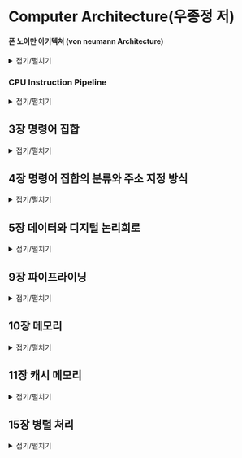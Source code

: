 Computer Architecture(우종정 저)
==========

#### 폰 노이만 아키텍쳐 (von neumann Architecture)
<details>
  <summary>접기/펼치기</summary>

ENIAC 개발 프로젝트의 고문 존 폰 노이만John von Neumann이 제안한 `프로그램 내장식 컴퓨터 stored program computer` 입니다. 컴퓨터 내부에 프로그램과 데이터를 저장하여 컴퓨터가 필요한 내용을 순서에 따라 인출하고 해독하도록 구성하였습니다.

<img src="https://upload.wikimedia.org/wikipedia/commons/thumb/e/e5/Von_Neumann_Architecture.svg/1920px-Von_Neumann_Architecture.svg.png" height = "300" width = "600">

[위키](https://ko.wikipedia.org/wiki/%ED%8F%B0_%EB%85%B8%EC%9D%B4%EB%A7%8C_%EA%B5%AC%EC%A1%B0)

</details>

### CPU Instruction Pipeline

<details>
  <summary>접기/펼치기</summary>
 
![](https://www.cybercomputing.co.uk/Languages/LANGgraphics/diagrams/pipelineGraphical.png)
![](https://qph.fs.quoracdn.net/main-qimg-e4fade0a0e249ed852f75c8ec5ce6d5e.webp)

- cpu instruction pipeline 이란 cpu 내에서 다수의 명령을 병행처리하기 위한 기술입니다. 입력으로 넘어오는 명령을 다수의 연속된 단계로 분리하여 cpu 의 모든 부분을 쉴 새 없이 활용할 수 있게 합니다.

- IF = Instruction Fetch
- ID = Instruction Decode
- EX = Execute
- MEM = Memory access
- WB = Register write back

- RISC 와 큰 연관이 있습니다. RISC 는 CISC의 비해 명령어 갯수가 적고 간결화되었으며, 명령어의 크기(피연산자 개수) 등이 가변적이 아니라 고정되었습니다. 이런 특징은 CISC 가 가지는 복잡한 명령어 형식에 비해서 파이프라인을 구현하기에 더 효율적입니다.
  - RISC 구조가 가지는 load store 아키텍쳐는 RISC의 명령어를 메모리 접근 동작과 ALU 동작으로 구분하며 연산을 수행할 때, 메인 메모리의 값을 레지스터로 가져와(load) 연산을 수행하고 다시 메모리에 저장(store)하는 방식을 활용합니다.

#### Reference
- [wikipedia : Instruction_pipelining](https://en.wikipedia.org/wiki/Instruction_pipelining)

</details>

## 3장 명령어 집합

<details>
  <summary>접기/펼치기</summary>
  
- 명령어는 CPU가 사용하는 언어이고, `명령어 집합 Instruction Set`은 특정 CPU를 위해 정의된 명령어 모음을 의미합니다. `명령어 집합 구조 Instruction Set Architecture`는 작성된 프로그램과 그 프로그램을 수행할 컴퓨터 하드웨어 사이의 인터페이스에 대한 정의 혹은 명세라고 볼 수 있습니다. 명령어 집합 구조는
  - 컴퓨터 하드웨어가 어떤 연산을 수행할 수 있고, 각 연산에 어떤 데이터가 필요한지를 명시합니다.
  - 사용할 수 있는 데이터의 표현 방식, 즉 `데이터 형식data type`을 명시합니다.
  - 데이터의 위치에 대한 정보를 알려주는 `주소 지정 방식addressing mode`을 명시합니다.

- 일반적으로 연산은 전송/처리/제어/입출력 연산으로 구분됩니다.
  - 전송 연산 : CPU 내의 레지스터와 메모리 사이에 데이터를 교환하는 적재 및 저장 연산입니다. `LDA`, `STA` 명령어가 이에 해당됩니다.
  - 처리 연산 : `산술 논리 장치 arithmetic logic unit(ALU)` 를 사용하여 데이터를 조작하는 연산입니다. 연산의 종류에 따라 일항/이항/삼항 연산자로 구분되며 `ADD`, `SUB`와 같은 명령어가 있습니다.
  - 제어 연산 : CPU의 제어장치가 프로그램의 실행 순서를 제어하는 연산입니다. 반복문/조건문/프로시저 등에서 명령을 비순차적으로 실행할 때 `무조건 분기 unconditional branch`, `조건 분기 conditional branch`, `프로시저 호출/복귀 cal proc/ret`, `인터럽트 interrupt` 을 활용하는 것을 예로 들 수 있습니다. `HLT`, `RET` 등의 명령어가 있습니다.
  - 입출력 연산 : CPU 내의 레지스터와 외부 장치 사이의 데이터 이동을 수행하는 연산입니다. 데이터를 전송하므로 전송 연산에 포함되기도 합니다.
  
- 대부분의 명령어는 3개의 피연산자 주소를 가지기 때문에 `3-주소 명령어`라고 합니다. `누산기 Accumulator(ACC)`를 사용하는 경우, 피연산자로 누산기를 명시할 필요가 없어서 근원지 피연산자 중의 하나만 명시하므로 `1-주소 명령어`가 됩니다. `스택stack`을 사용하는 명령어는 피연산자의 대한 위치를 명시할 필요가 없기 때문에 `0-주소 명령어`가 됩니다.
  - CPU 내부에 소규모 기억장치(누산기)를 포함한다면 폰노이만 병목에 발생하는 트래픽을 크게 감소시킬 수 있습니다. 반복적으로 사용되는 데이터를 위한 메모리 접근을 줄여주고, 명령어의 길이가 축소되어 명령어 인출을 위한 트래픽이 감소되기 때문입니다.

- CPU의 기본 구성은 다음과 같습니다.
  - 제어장치는 명령어를 해석하고 실행합니다. `프로그램 계수기 PC` 와 `명령어 레지스터 IR`가 여기 포함됩니다.
  - `산술 논리 장치 arithmetic logic unit(ALU)` 는 범용 연산을 수행합니다. `누산기 ACC`가 여기 포함됩니다. 
  - `프로그램 계수기 Program counter(PC)`는 다음에 실행할 명령어의 주소를 보관하는 레지스터입니다. 명령어를 인출한 후에 명령어 길이만큼 값을 장가시켜 다음 명령어를 가리킵니다. 조건/무조건 분기 명령어를 통해 프로그램의 흐름을 변경할 수 있습니다.
  - `명령어 레지스터 instruction register(IR)` 는 가장 최근에 인출한 명령어를 보관하는 레지스터입니다.
  - `누산기 Accumulator(ACC)` 는 데이터를 일시적으로 보관하는 레지스터입니다.
  - `메모리 주소 레지스터memory address register(MAR)` 은 CPU가 메모리에 접근하기 위해 참조하려는 데이터의 주소를 버퍼를 말합니다.
  - `메모리 버퍼 레지스터memory buffer register(MBR)` 은 프로세서가 메모리로부터 읽거나 메모리에 저장할 데이터 자체를 보관하기 위한 버퍼를 말합니다. `메모리 데이터 레지스터memory data register(MDR)` 이라고도 합니다.
  - cpu가 메모리의 데이터를 읽는 것을 `적재load`, 메모리에 데이터를 기록하는 것을 `저장store` 라고 합니다. cpu가 데이터를 적재하거나 저장할 때는 MAR 과 MBR을 사용합니다.

- `프로시저procedure` 는 프로그래밍 언어 또는 사용 방법에 따라 `서브루틴subroutine`, `함수function`, `메소드method`, `서브프로그램subprogram` 으로 불리기도 합니다. 프로시저는 특정 작업을 하나의 패키지처럼 수행하기 위한 일련의 명령어를 의미하며, 이때 명령어를 모듈화하여 사용합니다. 특정 작업이 필요한 곳이라면 어디에서든지 몇 번이라도 호출할 수 있습니다.
  - 프로그램의 중복된 코드를 줄이며, `코드 재사용률code reuse`을 높입니다.
  - 프로그램 구현의 상세 내역을 숨겨줍니다. 이를 통해 구현 내역을 추상화 시킬 수 있습니다.
  - 명령어 그룹을 프로시저의 이름으로 나타내기 때문에 프로그램의 의미를 쉽게 파악할 수 있습니다.
  - 프로시저를 호출할 때 `cal proc (proc : 프로시저 이름)` 과 같은 명령어를 사용하며 이때 `스택의 최상위Top of stack(TOS)`에 `복귀 주소 return address`를 저장합니다. 그 후 프로시저의 명령어를 전부 수행하면 `ret` 명령어를 통해 프로시저를 호출한 프로그램으로 복귀시킵니다.

</details>

## 4장 명령어 집합의 분류와 주소 지정 방식

<details>
  <summary>접기/펼치기</summary>
  
- 명령어 내부에 명시적으로 나타난 피연산자의 수에 따라 0-주소 명령어, 1-주소 명령어, 2-주소 명령어 등으로 분류합니다.
  - 0-주소 명령어는 스택 컴퓨터에서 사용됩니다. 연산자를 스택에 올려, 스택의 윗 부분의 값들을 피연산자로 활용합니다.
  - 1-주소 명령어는 누산기 컴퓨터에서 사용됩니다. 누산기의 값을 피연산자로 활용합니다.
  - 2-주소/ 3-주소 명령어는 범용 레지스터 컴퓨터에서 사용됩니다. 다수의 레지스터를 활용해 연산합니다.

- 범용 레지스터 컴퓨터 중에서 적재 명령어와 저장 명령어만 메모리에 접근할 수 있도록 제한하는 컴퓨터를 적재/저장 명령어 컴퓨터라고 합니다.
- 범용 레지스터 컴퓨터는 메모리 주소에 비해 짧은 레지스터 주소를 사용하므로 명령어의 길이가 축소되고, 또한 사용 빈도가 높은 데이터가 레지스터에 있기 때문에 메모리 트래픽이 줄어드는 효과가 큽니다.

- `워드word` 는 명령어와 데이터를 포함할 수 있는 메모리 구성 요소 중 하나이며 cpu에서 사용되는 고정 크기의 데이터 단위입니다.
- 주소 지정 단위는 아키텍처에 의해 직접 명시될 수 있는 정보의 최소 단위를 명시하며, 주소 해상도를 결정합니다. 메모리가 데이터를 담는 그릇의 집합이라고 한다면, 메모리 주소는 그릇에 붙이는 번호표이고, 주소지정 단위는 그릇의 크기를 뜻합니다.

- 메모리 정렬은 데이터와 명령어가 자신의 길이에 대한 배수의 주소에 위치하도록 강제하는 방식으로, 컴퓨터를 구현할 때 실행 속도를 높이기 위해 필요한 사항입니다.
  - 2바이트로 구성된 명령어와 데이터는 2의 배수로 시작되는 주소를 갖고
  - 4바이트로 구성된 명령어와 데이터는 4의 배수로 시작되는 주소를 갖도록 강제합니다.
- 엔디언은 하나의 워드에포함된 바이트를 배열하는 방법을 의미합니다. 빅 엔디언 방식은 제일 작은 주소값의 바이트가 앞자리에 위치하고, 리틀 엔디언 방식은 제일 큰 주소값의 바이트가 앞자리에 위치합니다.
  - 아래는 32bit 정수 0A0B0C0D 를 little/big 엔디언 방식으로 표현한 예시입니다. 빅 엔디언의 경우 우리가 숫자를 읽는 방식 그대로, 리틀 엔디언의 경우 빅 엔디언의 바이트 순서의 반대라는 것을 알 수 있습니다.
![](https://images.squarespace-cdn.com/content/v1/549dcda5e4b0a47d0ae1db1e/1490746414666-EM74IA60AFM16OEH9G22/ke17ZwdGBToddI8pDm48kOMlUb6YZjvz-j7uj5wTIAtZw-zPPgdn4jUwVcJE1ZvWQUxwkmyExglNqGp0IvTJZamWLI2zvYWH8K3-s_4yszcp2ryTI0HqTOaaUohrI8PICROjhJFkM8GI5jSypQ9qrB6ZUKEpH8g8X8GW3p0wQZI/image-asset.png)

- 주소 지정 방식은 명령어의 일부를 사용하여 데이터가 실제 위치한 유효 주소를 결정하는 방법입니다.
  - 즉치 주소 지정 방식/ 묵시 주소 지정 방식/ 레지스터 직접 주소 지정 방식/ 직접 주소 지정 방식 등으로 나뉘어 집니다.
  
- `RISC reduced instruction set computer` 구조는 자주 사용하는 소수의 명령어만을 명령어 집합에 포함하여 하나의 사이클에 실행시키는 방식의 아키텍쳐입니다.
  - RISC 구조의 명령어는 기계어에 가까운 구조로서 소프트웨어를 강조합니다.
  - 단순한 명령어는 하나의 사이클 내에서 실행할 수 있으며, 또한 짧은 사이클 시간도 허용하기 때문에 `파이프라인pipeline` 구현에 적합합니다.
  - 단순한 명령어는 `마이크로 명령어microinstruction`와 거의 일치하며 복잡한 명령어도 단순 명령어의 조합으로 구현합니다.
  - 짧은 사이클 시간을 가집니다. 단순 명령어를 실행하는 데이터 경로가 간단하므로 명령어 실행에 필요한 사이클 시간이 짧습니다.
  - 적재 저장 구조를 사용합니다.
  - 고정된 길이의 명령어/ 단순 명령어 형식은 명령어를 빠르게 해독할 수 있게 합니다.
  - 제한된 종류의 주소 지정 방식. 데이터의 유효 주소를 계산할 필요가 없거나 계산 속도를 향상시킵니다.
  - `하버드 아키텍쳐havard architecture`. 명령어와 데이터가 독립적인 경로를 사용하기 때문에 메모리 대역폭이 증가합니다.
    - 하버드 아키텍쳐는 명령어와 데이터가 사용하는 데이터 경로를 분리하는 구조입니다. 데이터와 명령어가 데이터 경로, 메모리를 공유하는 폰 노이만 아키텍쳐와는 대조되는 형식입니다.
      - 메모리를 2개로 분할하여 명령어와 별도의 메모리에 저장합니다.
      - cpu의 제어장치와 연산장치를 별도의 버스로 각각 연결하여 명령어와 데이터를 병렬로 인출합니다.
- `CISC complex instruction set computer` 구조는 강력하고 복잡한 명령어까지 명령어 집합에 포함하여 코드 밀도를 높이는 아키텍쳐입니다.
  - CISC 구조는 고급언어에 가까운 구조로서 하드웨어를 강조합니다.
  - 복잡한 명령어를 사용하기 위해 가변 명령어 형식을 활용할 수 밖에 없는 특징을 가집니다. 피연산자의 개수가 고정되지 않으며, 많은 종류의 주소 지정 방식을 동반하고, 명령어의 길이를 알 수 없습니다.
  - 복잡한 프로그램 제어는 제어장치의 구성과 `파이프라인pipeline` 구현에 영향을 끼쳐, CISC 같은 경우 복잡하고 강력한 명령어가 실행시간을 증가시킵니다.
  - 컴퓨터의 성능에 있어 최종적으로 고려해야 할 것은 `CPI cycle per instruction`나 사이클 시간이 아니라 애플리케이션 실행 시간입니다. 이에 대해서 CISC가 RISC에 대해 항상 비효율적이라고 볼 수 없으며 최근에는 RISC와 CISC을 범용적으로 사용하는 추세입니다.
  
| 구분 | RISC | CISC |
|:---: | :---: | :---: |
|명령어 형식 | 고정적 | 가변적 |
|명령어 종류 | 적음 | 많음|
|명령어 길이 | 고정적 | 가변적 |
|적재/저장 구조 | 사용 | 미사용 |
|주소 지정 방식 | 단순하고 소수 | 복잡하고 다수|
|회로 구성 | 단순함 | 복잡함|
|장점 | 구현 용이, 파이프라이닝에 효율적 적용 | 호환성 양호, 코드 밀도 양호|
|예 | MIPS, ARM, PowerPC | 인텔x86, DEC VAX 11/780 |

</details>

## 5장 데이터와 디지털 논리회로

<details>
  <summary>접기/펼치기</summary>

- 유부호 정수의 표현 방법은 부호-크기 방식, 2의 보수 방식, 1의 보수 방식, 초과 코드 방식 등이 있습니다.
  - 부호-크기 방식은 가장 왼쪽 비트를 부호비트로 사용하고 나머지 비트는 크기로 사용합니다. 왼쪽 비트가 0일때 양수 1일때 음수를 나타냅니다.
    - 부호 비트만 바꾸면 음수를 양수로, 양수를 음수로 변환할 수 있습니다.
  - 1의 보수 방식은 음수를 표현하기 위해 각 비트를 0과 1 사이에 상호 반전하는 것입니다.
  - 부호-크기 방식과 1의 보수 방식은 양수와 음수 사이의 변환이 쉽지만 0이 2개 존재합니다.
  - 2의 보수 방식은 음수를 표현할 때 1의 보수값에서 +1을 합니다. 양수와 음수 사이의 변환이 복잡하지만 0은 하나입니다.
    - 그런데 0에 대한 표현의 유일성이 범위의 대칭성보다 더 중요하기 때문에 대부분의 아키텍처는 2의 보수 방식을 사용한다.
    - 2의 보수는 부호-크기 방식이나 1의 보수 방식과 달리 (int)의 경우 -2^31 부터 +2^31 - 1 을 표현할 수 있습니다. 

##### 4비트 유부호 정수 표현 방식
| 10진수 | 부호-크기 | 2의 보수 | 1의 보수 |
|:---: | :---: | :---: | :---: |
|+7| 0111 | 0111 | 0111 |
|+6| 0110 | 0110 | 0110 |
|+5| 0101 | 0101 | 0101 |
|+4| 0100 | 0100 | 0100 |
|+3| 0011 | 0011 | 0011 |
|+2| 0010 | 0010 | 0010 |
|+1| 0001 | 0001 | 0001 |
|+0| 0000 | 0000 | 0000 |
|-0| 1000 | - | 1111 |
|-1| 1001 | 1111 | 1110 |
|-2| 1010 | 1110 | 1101 |
|-3| 1011 | 1101 | 1100 |
|-4| 1100 | 1100 | 1011 |
|-5| 1101 | 1011 | 1010 |
|-6| 1110 | 1010 | 1001 |
|-7| 1111 | 1001 | 1000 |
|-8| - | 1000 | - |

- IEEE-754 표준에서 float은 1개의 부호비트, 8개의 지수 비트, 23개의 가수 비트를 가집니다. (double의 경우 부호 1, 지수 11, 가수 52)
  - 가수 부분을 표현할 때, 가장 왼쪽의 숫자는 반드시 1 이므로 이 부분은 따로 비트로 표현하지 않습니다. 이를 잠복 비트(hidden bit)라고 합니다.
  - 부호 S, 가수 M, 지수 E 에 대하여 실수 값 V 는 : V = (-1)^S * (1.M) * 2^(E - 127)
    - 예를 들어 float : C0C0000 에 대해 S = 1, E = 10000001, M = 10000000000000000000000 => V = (-1)^1 * (1.M) * 2 ^ (129 - 127) = -1 * 1.5 * 2^2 = -6.0 (여기서 1.M은 비트표현)
    
- BCD 코드는 2진화 10진 코드라고 불리며 숫자, 알파벳, 특수 기호를 나타내기 위해 6비트로 구성된 코드입니다.
- ASCII 코드는 미국 정보 교환 표준 부호(American Standard Code for Information Interchange)의 줄임말이며 미국 국립표준연구소(ANSI american national standards institute) 가 제정한, 알파벳을 사용하는 대표적인 문자코드입니다.
- 유니코드는 ASCII 코드와 같은 8비트 코드는 영문자를 부호화하기에는 문제가 없지만 한글, 한자, 일본어등 다양한 문자를 표현하는데 가지는 한계를 극복하고자 등장하였습니다.
  - 다국적 문자체계를 표현하기 위해 16비트 체계로 구성한 코드로서 만국 공통의 국제 문자 부호 체계(UCS universal Code System)을 의미합니다.

</details>

## 9장 파이프라이닝

<details>
  <summary>접기/펼치기</summary>

- `파이프라이닝pipelining` 은 명령어 처리 동작을 단계별로 나누고 이를 중첩적으로 수행함으로써 성능을 향상시키는 컴퓨터 기술입니다. 데이터 경로를 여러 단계로 분할하여 명령어가 수행할 작업을 병행 처리합니다.

- 파이프라이닝 기법에서는 다수의 명령어가 동시에 실행되기 때문에 임의의 단계에서 실행 중인 명령어가 다른 단계의 자원을 사용할 수 없습니다.
- 파이프라인이 이상적인 성능 향상을 도모하려면 무시할 수 있을 정도로 작은 래치 지연 시간, 충분한 데이터, 동일한 크기의 파이프라는 조건을 만족해야 하며, 명령어나 데이터 사이의 의존성에 의한 해저드가 없어야 합니다.

- 해저드는 명령어나 데이터가 준비되지 않아서 파이프라인을 멈춰야 하거나 새로운 명령어를 파이프라인에 투입할 경우 잘못된 결과가 초래되는 모든 상황이나 조건을 뜻합니다.
  - 해저드는 크게 구조적 해저드, 데이터 해저드, 명령어 해저드로 구분됩니다.
  - `구조적 해저드structural hazard`는 파이프라인에서 실행 중인 2개 이상의 명령어가 동일한 하드웨어 자원을 동시에 필요로 하여 파이프라인을 멈춰야 하는 상황을 뜻합니다. `자원 해저드resource hazard` 라고도 합니다.
  - `데이터 해저드 data hazard`는 연산할 데이터가 준비되지 않아서 파이프라인을 멈춰야 하는 모든 상황이나 조건을 뜻합니다. `데이터 종속data dependency`이라고도 합니다.
    - 쓰기 후 읽기(RAW read after write), 읽기 후 쓰기(WAR write after read), 쓰기 후 쓰기(WAW write after write) 로 구분됩니다.
    - 주로 선행 명령어나 후행 명령어의 동작에 의해 데이터가 갱신되고 이후 갱신된 데이터를 읽을 때 문제가 발생하는 상황을 일컫습니다.
  - `명령어 해저드instruction hazard`는 실행할 명령어가 결정되지 않았거나 준비되지 않아서 파이프라인을 멈춰야 하는 상황이나 조건으로 `분기 해저드branch hazard`, `제어 해저드control hazard`라고도 합니다.
  - 해저드를 해결하기 위한 방법으로 `전방 전달forwarding`, `지연 적재 delayed slot`, `지연 분기delayed branch`, `분기 예측branch prediction`등 을 활용합니다.

</details>

## 10장 메모리

<details>
  <summary>접기/펼치기</summary>

- `메인 메모리main memory`란 명령어 집합에 의해 정의된 메모리로서 **실행될 프로그램과 데이터가 머무는 장소**를 의미합니다.
  - Cpu 와 메모리는 물리적으로 메인보드의 `노스브리지north bridge`를 통해 서로 연결됩니다. 논리적으로는 주소버스와 데이터버스에 의해 연결되었다고 볼 수 있습니다.
  - 메모리로는 주로 DRAM이 사용되며, CPU는 `메모리 버퍼 레지스터 MBR memory buffer register`와 `메모리 주소 레지스터 MAR memory address register` 를 사용하여 메모리와 데이터를 교환합니다.

- 최대 메모리 용량은 주소 지정 기법에 달려 있습니다. 16비트 주소를 사용하는 컴퓨터의 최대 메모리 용량은 2^16 = 64K 이며, 32비트의 경우 4G 입니다.
- 데이터 버스는 일반적으로 컴퓨터가 사용하는 워드의 크기, 즉 메모리에 접근할 때마다 CPU 사이에 이동하는 데이터의 크기를 결정합니다.
  - 예를 들어, 데이터버스가 16비트라면 워드의 크기도 16비트이며 데이터버스가 32비트이면 워드의 크기도 32비트입니다.
  
- 메모리 지연 시간에는 메모리 접근 시간과 메모리 사이클 시간이 있습니다. 
  - `메모리 접근 시간memory access time`은 데이터 요청부터 데이터 도착까지의 시간입니다
  - `메모리 사이클 시간memory cycle time`은 연속된 데이터 2개의 읽기/쓰기 요청에 대한 시간 간격입니다.
  
- `RAM random access memory`는 `DRAM dynamic random access memory`과 `SRAM static random access meemory` 두 종류로 나누어 집니다.
  - DRAM의 경우 메모리 셀은 시간이 지남에 따라 누전되어 데이터가 사라지므로 데이터 유실을 막으려면 DRAM을 주기적으로 재충전해야 합니다.
  - RAM은 휘발성 메모리이므로 데이터를 유지하려면 전원이 필요합니다.

| 구분 | DRAM | SRAM |
|:---: | :---: | :---: |
|속도|느림|빠름|
|비트당 가격|저렴|비쌈|
|밀도|높음|낮음|
|전력 소모|적음|많음|
|재충전|필요 | 불필요|
|용도|메인 메모리|캐시|

- 메모리는 일반적으로 메모리 셀의 이차원 배열로 구성됩니다.
  - n 비트 주소와 m 비트 데이터를 가진 메모리 배열은 행이 2^n 개, 열이 m 개이므로, 2^n * m DRAM 이라고 합니다.
  
- `ROM read only memory`은 기본적으로 한 번 기록하면 데이터를 변경할 수 없는 메모리이지만, 데이터를 삭제하거나 기록할 수 있는 `PROM programmable ROM`, `EPROM erasable PROM`, `EEPROM electically erasable PROM` 등 다양한 변종이 있습니다.
  - RAM과 달리 비휘발성 메모리이므로 컴퓨터의 기본 구성에 대한 정보나 초기화 루틴, 부팅 프로그램의 경우 ROM 에 저장됩니다.
  
- 프로그램은 주소 공간의 일부에서 일정한 시간 동안 그룹 형태로 참조되는 경향이 있습니다. 이를 `지역성의 원리 principle of locality` 혹은 `참조의 지역성 locality of references`라 하며 두 가지 종류가 있습니다.
  - `시간적 지역성 temporal locality` 는 최근의 참조된 명령어나 데이터가 가까운 미래에 다시 참조되는 경향을 말합니다.
  - `공간적 지역성 spatial locality` 는 최근의 참조된 명령어나 데이터의 이웃이 가까운 미래에 참조되는 경향을 말합니다.
    - 예를 들어 특정 컨테이너 자료구조를 순회하는 경우 공간적 지역성이 나타납니다.

- 컴퓨터 메인 메모리로 사용되는 DRAM의 성능은 많이 향상되었지만, CPU의 빠른 속도를 따라가지 못하고 있습니다. 이런 CPU와 메모리의 속도 차이를 극보하기 위해 `계층적 메모리hierarchical memory` 시스템이 고안되었습니다.
  - 소용량의 속도가 빠른 메모리는 cpu에 가깝게 배치하고, 느리지만 대용량의 메모리를 cpu에 멀리 배치한 계층 구조입니다.
  - 메모리 계층 구조의 궁극적인 목적은 유효 접근 시간을 줄이는 것입니다. 

| 구분 | 레지스터 | 캐시 메모리 | 메모리 | 보조 기억 장치 |
|:---: | :---: | :---: | :---: | :---: |
| 전형적인 용량 | < 1KB | < 16MB | < 16GB | > 100GB |
| 구현 기술 | 다중 포트를 가진 맞춤 메모리, CMOS | 온칩이나 오프칩 CMOS 또는 SRAM | DRAM | 자기디스크, SSD |
| 접근 시간(ns) | 0.15 ~ 0.30 | 0.5 ~ 15 | 30 ~ 200 | 5,000,000 |
| 대역폭(MB/s) | 100.000 ~ 1.000.000 | 10.000 ~ 40.000 | 5.000 ~ 20.000 | 50 ~ 500 |
| 관리 | 컴파일러 | 하드웨어 | 운영체제 | 운영체제 또는 조작원 |

</details>

## 11장 캐시 메모리

<details>
  <summary>접기/펼치기</summary>

- 메인 메모리는 cpu에 비해 속도가 매우 느리기 때문에 메모리에 접근할 때마다 cpu를 효율적으로 사용할 수 없습니다. 이런 점을 보완하고자 cpu와 메모리 사이의 속도 차이를 줄이기 위해 고속 메모리인 `캐시 메모리 cache memory`를 완충 장치로 사용합니다. 
  - 캐시 메모리는 cpu와 메모리 사이의 속도 차이를 줄이기 위한 고속 메모리로 컴퓨터의 기능과는 관계가 없고 성능에만 영향을 미칩니다.
  - 일반적으로 컴퓨터 시스템은 캐시 메모리를 조작할 수 있는 명령어를 프로그래머에게 제공하지 않습니다.

- 캐시 메모리를 포함하는 컴퓨터 시스템의 경우, 메모리에 접근할 때 먼저 캐시에 접근하여 원하는 명령어나 데이터의 존재 여부를 확인합니다.
  - 이때 원하는 항목이 캐시에 있다면 `적중hit`, 없다면 `실패miss`라고 합니다.
  - 캐시의`적중률hit ratio`은 요청한 데이터를 캐시에서 찾을 확률을 의미합니다. `캐시 적중 횟수 / 전체 메모리 참조 횟수` 로 정의합니다.

- 캐시는 메모리보다 용량이 작기 때문에 다수의 메모리 블록이 동일한 캐시 블록에 사상됩니다. 따라서 메모리 블록을 캐시 속에 어떻게 배치하는지에 관한 전략도 중요합니다.
  - 블록 사상 방식은 캐시 블록과 메모리 블록을 대응시키는 방식으로 직접 사상, 완전 연관 사상, 집합 연관 사상 등이 있습니다.
  - 블록 교체 방식은 캐시 실패가 발생하고 캐시 메모리에 적절한 빈 블록이 없을 때 사용 중인 캐시 블록 가운데 어느 것을 교체할지를 결정하는 방식입니다.
    - 무작위, 선입선출, 최소 최근 사용 방식 등이 있습니다.
  - 블록 갱신 방식은 캐시 메모리의 데이터가 수정되었을 때 대응하는 메모리 블록에 대한 갱신 시점을 결정하며, 즉시 쓰기와 나중 쓰기 등이 있습니다.

</details>

## 15장 병렬 처리

<details>
  <summary>접기/펼치기</summary>

- 단일 프로세서를 활용하는 구조의 경우, 아래와 같은 한계점을 지닙니다.
  - 병행적으로 수행될 명령어의 개수를 증가시키는 것은 프로세서의 내부 회로를 복잡하게 만들고 발열을 초래하므로 집적회로에 대한 공정상의 문제가 발생합니다.
  - 클록 속도를 높이면 전력 소모량이 많아져서 발열을 초래하므로 집적회로에 대한 공정상의 문제가 발생합니다.
  - 트랜지스터 사이에 이동하는 전자의 속도가 `RC 지연resistance capacitance delay`, 즉 저항과 커패시턴스capacitance에 의해 제한됩니다. 
    - 프로세스의 성능을 개선하기 위해 칩 밀도를 높이면 저항과 커패시턴스가 증가하므로 오히려 성능이 떨어질 수 있습니다.

- 병령 처리는 다수의 프로그램이나 하나의 프로그램에서 분할된 다수의 프로그램 조각을 다수의 프로세서에 분산 실행함으로써 처리 속도를 향상하는 기술입니다.
  - 전력은 전압의 제곱에 비례하기 때문에 2개의 저전압 프로세서가 1개의 고전압 프로세서보다 전력 소모량이 적습니다. 따라서 병렬 처리는 전력 소모를 줄입니다.
  
- n개의 프로세서를 사용하여 병렬로 처리하면 이론상 최대 n배까지 성능을 향상시킬 수 있지만 아래와 같은 한계점으로 인해 실제 n배까지의 성능 향상은 어렵습니다.
  - 프로그램의 분할 - 병렬 처리를 위해 프로그램의 모든 부분을 분할할 수 있는 것은 아닙니다. 일반적으로 프로그램은 순차적으로 처리해야 할 많은 부분을 포함하는데 프로세스의 이용률을 극대화하려면 순차적으로 처리할 부분을 최소화할 수 있는 병렬 알고리즘이 필요합니다.
  - 분할된 프로그램을 프로세서에 배정하는 스케쥴링 - 독립적으로 실행될 수 있는 작업도 존재하지만, 어떤 작업은 다른 작업이 시작되기 전에 완료되어야 합니다. 또한 대부분의 프로그램 조각을 일부 프로세서가 처리한다면 병렬 처리 효과를 얻기 힘듭니다.
  - 공유 자원의 경합에 대한 중재 및 공유 데이터의 동기화 - 분할된 문제를 다수의 프로세서가 동시에 처리하려면 흔히 프로세서 사이에 데이터를 공유하거나 교환해야 합니다. 이 경우 다수의 프로세서가 공유 자원에 동시에 접근하려는 상황에 대비한 매커니즘이 필요합니다.
  
- Flynn 분류법은 2개의 다른 독립적인 개념인 `명령어 스트림instruction stream`과 `데이터 스트림data stream`을 기준으로 컴퓨터를 분류합니다.
  - 명령어 스트림은 컴퓨터에 의해 수행되는 연속적인 명령어 그룹을 의미하고, 데이터 스트림은 명령어 스트림에 의해 호출되는 연속적인 데이터 그룹을 의미합니다.
  
- Flynn 분류법은 두 가지 스트림에 대한 구조를 네 가지 경우로 분류합니다.
  - `단일 명령어 스트림 단일 데이터 스트림 SISD single instruction stream/single data stream` 구조
    - 하나의 명령어가 하나의 데이터를 한 번에 처리하는 컴퓨터 시스템 구조를 말합니다. 단일 프로세서를 가진 폰노이만 구조가 여기 해당됩니다.
    - SISD 구조는 파이프라이닝이나 슈퍼스칼라와 같은 방법으로 성능을 향상할 수 있습니다.
  - `단일 명령어 스트림 다중 데이터 스트림 SIMD single instruction stream/multiple data stream` 구조
    - 하나의 명령어가 다수의 데이터를 동시에 처리하는 컴퓨터 시스템 구조를 말합니다.
    - 하나의 제어장치와 다수의 처리장치로 구성되며, 배열 프로세서나 벡터 프로세서가 여기에 해당됩니다.
  - `다중 명령어 스트림 단일 데이터 스트림 MISD multiple instruction stream/single data stream` 구조
    - 다수의 명령어 스트림이 하나의 데이터를 처리하는 컴퓨터 시스템을 말합니다. MISD 구조는 아직까지 구현되지 않았으며 실용적인 측면에서 존재하기 어렵습니다.
  - `다중 명령어 스트림 다중 데이터 스트림 MIMD multiple instruction stream/multiple data stream` 구조
    - 다수의 명령어 스트림이 다수의 데이터를 처리하는  컴퓨터 시스템 구조를 말합니다.
    - MIMD 구조는 매우 광범위하고 대부분의 병렬 처리가 여기 속합니다. SIMD 구조보다 설계가 복잡하지만 융통성이 큰 MIMD 구조의 모든 프로세서는 상호 연결망(IN interconnection network)으로 연결됩니다.
    - MIMD 구조는 프로세서-메모리 인터페이스 수준에서 구현된 `다중 프로세서 시스템 multiprocessor system`과 시스템 수준에서 구현된 `다중 컴퓨터 시스템multi-computer system` 등이 있습니다. 다중 프로세서 시스템은 다수의 cpu를 가진 하나의 컴퓨터이지만, 다중 컴퓨터 시스템은 다수의 컴퓨터로 구성됩니다.
    
- SIMS 방식의 대표적인 예로 벡터 프로세서와 GPU가 있습니다. 벡터 프로세서는 호스트 컴퓨터로부터 행렬 연산과 같은 대규모 연산 작업을 의뢰받아 고속으로 처리하는 보조 프로세서로 사용됩니다. GPU는 그래픽 작업을 수행하는 데 특화된 프로세서입니다.

- 다중 프로세서 시스템은 다수의 프로세서가 시스템 메모리나 주변장치의 일부 혹은 전부를 공유합니다. 프로세서 상의 상호작용 정도가 높기 때문에 `강결합 시스템tightly coupled system`, `밀결합 시스템` 이라고 합니다.
  - 모든 프로세서에 단일 메모리 주소 공간을 제공하며 메모리를 공유하기 때문에 모든 프로세서가 적재 및 저장 명령을 통해 메모리의 어디에든 접근할 수 있습니다.
  - 또한 메모리 모듈을 공유하므로 `공유 메모리 다중 프로세서 shared memory multiprocessor` 라고도 합니다.
  - 프로세서 사이의 데이터 교환 매커니즘이 필요 없습니다.
  - 프로그램 실행 중에 프로세서에 작업을 균등하게 분배할 수 있으므로 프로세서의 이용률을 극대화할 수 있습니다.
  - 모든 프로세서가 단일 주소 공간을 사용하므로 기존 프로그램을 병렬 처리에 쉽게 활용할 수 있습니다.
  - 프로세서와 메모리 모듈 사이의 통신량이 많으면 프로세서 - 메모리 상호 연결망에 과도한 트래픽이 발생할 수 있습니다. 따라서 대역폭이 높은 상호 연결망이 아니라면 병목 현상이 나타날 수 있습니다.
  - 다수의 프로세서가 동일한 영역의 메모리에 동시에 접근할 경우 충돌이 발생할 수 있습니다. 특히 많은 프로세서가 연속적으로 접근해야 할 데이터가 있다면 성능이 크게 저하될 수 있습니다.

- 다중 컴퓨터 시스템은 `약결합 시스템loosely coupled system`, 소결합 시스템 이라고도 합니다.
  - 메모리 모듈을 공유하지 않고 별도로 가지고 있으므로 `분산 메모리 컴퓨터 distributed memory computer 시스템` 이라고도 합니다. 오늘날에는 다중 컴퓨터 시스템 방식으로 `클러스터cluster`가 널리 사용되고 있습니다.
  - 다중 컴퓨터 시스템은 지리적으로 분산될 수 있는 다수의 독립된autonomous 컴퓨터로 구성되며, 각 프로세서는 자신의 지역 메모리와 주변장치를 가지고 있습니다. 공유하는 메모리가 없어 다른 프로세서의 메모리에는 접근할 수 없습니다.
  - 다중 프로세서 시스템에 비해 아래의 장점을 가집니다.
    - 버스 경합이 거의 없습니다. 각 프로세서가 다른 프로세서의 간섭 없이 자신의 지역 메모리를 충분한 대역폭으로 사용할 수 있기 때문입니다.
    - 공유 버스가 없으므로 노드의 개수에 대한 제한이 없습니다. 따라서 시스템의 크기가 노드를 연결하는 상호 연결망에 좌우됩니다.
    - 다른 프로세서의 지역 메모리를 수정할 수 없으므로 캐시 일관성 문제에서 자유롭습니다.
  - 그러나 프로세서 사이의 통신이 매우 복잡할 경우 단점이 있습니다.
    - 다른 프로세서의 메모리에 있는 데이터가 필요하면 다른 프로세서와 메시지를 통해 교환해야 하므로 빈번한 메시지 교환이 발생할 경우 성능이 떨어질 수 있습니다.
    - 상호 메시지를 교환하는 독립적인 태스크의 집합으로 프로그램을 구성해야 하므로 프로그래밍에 대한 부담이 큽니다.

</details>
